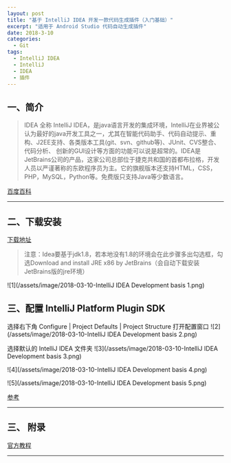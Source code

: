 ```yaml
---
layout: post
title: "基于 IntelliJ IDEA 开发一款代码生成插件（入门基础）"
excerpt: "适用于 Android Studio 代码自动生成插件"
date: 2018-3-10
categories:
  - Git
tags:
  - IntelliJ IDEA
  - IntelliJ
  - IDEA
  - 插件
---
```


## 一、简介
> IDEA 全称 IntelliJ IDEA，是java语言开发的集成环境，IntelliJ在业界被公认为最好的java开发工具之一，尤其在智能代码助手、代码自动提示、重构、J2EE支持、各类版本工具(git、svn、github等)、JUnit、CVS整合、代码分析、 创新的GUI设计等方面的功能可以说是超常的。IDEA是JetBrains公司的产品，这家公司总部位于捷克共和国的首都布拉格，开发人员以严谨著称的东欧程序员为主。它的旗舰版本还支持HTML，CSS，PHP，MySQL，Python等。免费版只支持Java等少数语言。

[百度百科](https://baike.baidu.com/item/IntelliJ%20IDEA/9548353?fr=aladdin)

-------------------

## 二、下载安装

[下载地址](https://www.jetbrains.com/idea/download/#section=windows)

> 注意：Idea要基于jdk1.8，若本地没有1.8的环境会在此步骤多出勾选框，勾选Download and install JRE x86 by JetBrains（会自动下载安装JetBrains版的jre环境）

![1](/assets/image/2018-03-10-IntelliJ IDEA Development basis 1.png)  

## 三、配置 IntelliJ Platform Plugin SDK

选择右下角 Configure | Project Defaults | Project Structure 打开配置窗口
![2](/assets/image/2018-03-10-IntelliJ IDEA Development basis 2.png)  

选择默认的 IntelliJ IDEA 文件夹
![3](/assets/image/2018-03-10-IntelliJ IDEA Development basis 3.png)  


![4](/assets/image/2018-03-10-IntelliJ IDEA Development basis 4.png)  

![5](/assets/image/2018-03-10-IntelliJ IDEA Development basis 5.png)  



[参考](http://www.ruanyifeng.com/blog/2015/12/git-cheat-sheet.html)

-------------------

## 三、	附录
[官方教程](http://www.jetbrains.org/intellij/sdk/docs/welcome.html)

-------------------